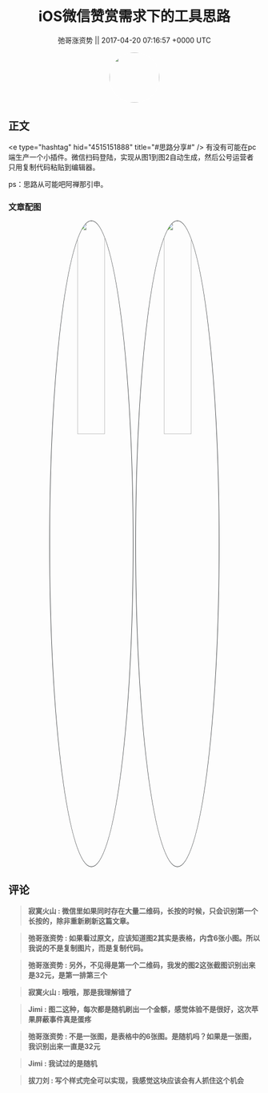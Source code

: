 <h1 align="center">iOS微信赞赏需求下的工具思路</h1>




<p align="center">
    <a>弛哥涨资势 || 2017-04-20 07:16:57 &#43;0000 UTC</a>
</p>

<div align="center">
    <img src="https://images.zsxq.com/Fma8Fyokx8kdQ90zA0mA3bOj7Y8k?e=1590940799&amp;token=kIxbL07-8jAj8w1n4s9zv64FuZZNEATmlU_Vm6zD:-MC_Kp_ZD0L4O5G4nDhCUDs6Sto=" width="100" height="100" style="border:1px solid;border-radius:50%; color:#ffffff"/>
</div>




## 正文

<div>
&lt;e type=&#34;hashtag&#34; hid=&#34;4515151888&#34; title=&#34;#思路分享#&#34; /&gt;  
有没有可能在pc端生产一个小插件。微信扫码登陆，实现从图1到图2自动生成，然后公号运营者只用复制代码粘贴到编辑器。

ps：思路从可能吧阿禅那引申。
</div>

### 文章配图

<div class="image" align="center">

<img src="https://images.zsxq.com/FqlY6fqBm3_X1rVFVE-tdVmLzii_?imageMogr2/auto-orient/thumbnail/800x/format/jpg/blur/1x0/quality/75&amp;e=1590940799&amp;token=kIxbL07-8jAj8w1n4s9zv64FuZZNEATmlU_Vm6zD:QAqGYzAGg9H0rl7MxOpvvSAOiZ4=" width="33%" height="33%" style="border:1px solid;border-radius:50%; color:#3c3f41"/>

<img src="https://images.zsxq.com/FoZhQlVoyaXXGl5ankfmUERRhMas?e=1590940799&amp;token=kIxbL07-8jAj8w1n4s9zv64FuZZNEATmlU_Vm6zD:QtWS2hwbWPwvIEISNrqvK6D3bHY=" width="33%" height="33%" style="border:1px solid;border-radius:50%; color:#3c3f41"/>

</div>


## 评论

<div align="left">
<div>

<blockquote >
<span> <strong>寂寞火山 : 微信里如果同时存在大量二维码，长按的时候，只会识别第一个长按的，除非重新刷新这篇文章。 </strong></span>
</blockquote>

<blockquote >
<span> <strong>弛哥涨资势 : 如果看过原文，应该知道图2其实是表格，内含6张小图。所以我说的不是复制图片，而是复制代码。 </strong></span>
</blockquote>

<blockquote >
<span> <strong>弛哥涨资势 : 另外，不见得是第一个二维码，我发的图2这张截图识别出来是32元，是第一排第三个 </strong></span>
</blockquote>

<blockquote >
<span> <strong>寂寞火山 : 哦哦，那是我理解错了 </strong></span>
</blockquote>

<blockquote >
<span> <strong>Jimi : 图二这种，每次都是随机刷出一个金额，感觉体验不是很好，这次苹果屏蔽事件真是蛋疼 </strong></span>
</blockquote>

<blockquote >
<span> <strong>弛哥涨资势 : 不是一张图，是表格中的6张图。是随机吗？如果是一张图，我识别出来一直是32元 </strong></span>
</blockquote>

<blockquote >
<span> <strong>Jimi : 我试过的是随机 </strong></span>
</blockquote>

<blockquote >
<span> <strong>拔刀刘 : 写个样式完全可以实现，我感觉这块应该会有人抓住这个机会 </strong></span>
</blockquote>

</div>
</div>